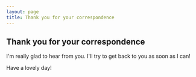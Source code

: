 ```yaml
---
layout: page
title: Thank you for your correspondence
---
```

## Thank you for your correspondence
I'm really glad to hear from you. I'll try to get back to you as soon as I can!

Have a lovely day!
